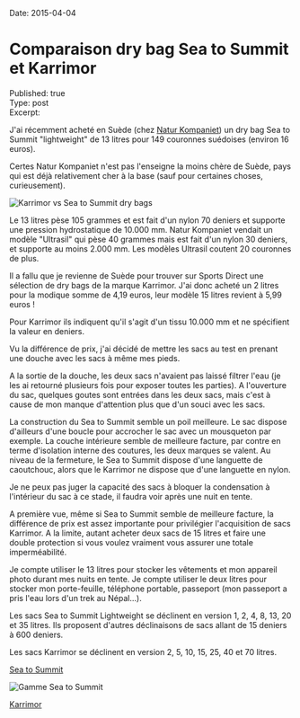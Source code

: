 Date: 2015-04-04  

# Comparaison dry bag Sea to Summit et Karrimor
Published: true<br>Type: post<br>Excerpt:   

J'ai récemment acheté en Suède (chez [Natur Kompaniet](http://www.naturkompaniet.se)) un dry bag Sea to Summit "lightweight" de 13 litres pour 149 couronnes suédoises (environ 16 euros).

Certes Natur Kompaniet n'est pas l'enseigne la moins chère de Suède, pays qui est déjà relativement cher à la base (sauf pour certaines choses, curieusement).

![Karrimor vs Sea to Summit dry bags](https://voyage.wains.be/library/images/20150404-drybag.jpg)

Le 13 litres pèse 105 grammes et est fait d'un nylon 70 deniers et supporte une pression hydrostatique de 10.000 mm. Natur Kompaniet vendait un modèle "Ultrasil" qui pèse 40 grammes mais est fait d'un nylon 30 deniers, et supporte au moins 2.000 mm. Les modèles Ultrasil coutent 20 couronnes de plus.

Il a fallu que je revienne de Suède pour trouver sur Sports Direct une sélection de dry bags de la marque Karrimor. J'ai donc acheté un 2 litres pour la modique somme de 4,19 euros, leur modèle 15 litres revient à 5,99 euros !

Pour Karrimor ils indiquent qu'il s'agit d'un tissu 10.000 mm et ne spécifient la valeur en deniers.

Vu la différence de prix, j'ai décidé de mettre les sacs au test en prenant une douche avec les sacs à même mes pieds.

A la sortie de la douche, les deux sacs n'avaient pas laissé filtrer l'eau (je les ai retourné plusieurs fois pour exposer toutes les parties). A l'ouverture du sac, quelques goutes sont entrées dans les deux sacs, mais c'est à cause de mon manque d'attention plus que d'un souci avec les sacs.

La construction du Sea to Summit semble un poil meilleure. Le sac dispose d'ailleurs d'une boucle pour accrocher le sac avec un mousqueton par exemple. La couche intérieure semble de meilleure facture, par contre en terme d'isolation interne des coutures, les deux marques se valent. Au niveau de la fermeture, le Sea to Summit dispose d'une languette de caoutchouc, alors que le Karrimor ne dispose que d'une languette en nylon.

Je ne peux pas juger la capacité des sacs à bloquer la condensation à l'intérieur du sac à ce stade, il faudra voir après une nuit en tente.

A première vue, même si Sea to Summit semble de meilleure facture, la différence de prix est assez importante pour privilégier l'acquisition de sacs Karrimor. A la limite, autant acheter deux sacs de 15 litres et faire une double protection si vous voulez vraiment vous assurer une totale imperméabilité.

Je compte utiliser le 13 litres pour stocker les vêtements et mon appareil photo durant mes nuits en tente. Je compte utiliser le deux litres pour stocker mon porte-feuille, téléphone portable, passeport (mon passeport a pris l'eau lors d'un trek au Népal...).

Les sacs Sea to Summit Lightweight se déclinent en version 1, 2, 4, 8, 13, 20 et 35 litres. Ils proposent d'autres déclinaisons de sacs allant de 15 deniers à 600 deniers.

Les sacs Karrimor se déclinent en version 2, 5, 10, 15, 25, 40 et 70 litres.

[Sea to Summit](http://www.seatosummit.com.au/products/storage-bags/event-dry-bag/)

![Gamme Sea to Summit](https://askbaz.files.wordpress.com/2013/03/dry-sack-matrix-with-new-bags.jpg)

[Karrimor](http://www.karrimor.com/karrimor-dry-bag-784313)
